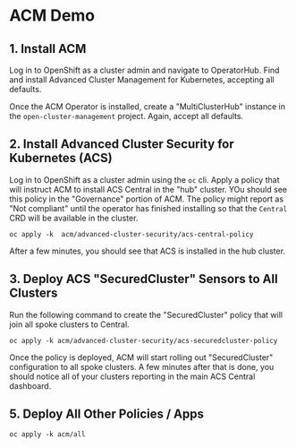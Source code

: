# ACM Demo

## 1. Install ACM

Log in to OpenShift as a cluster admin and navigate to OperatorHub.  Find and install Advanced Cluster Management for Kubernetes, accepting all defaults.

Once the ACM Operator is installed, create a "MultiClusterHub" instance in the `open-cluster-management` project.  Again, accept all defaults.

## 2. Install Advanced Cluster Security for Kubernetes (ACS)

Log in to OpenShift as a cluster admin using the `oc` cli.  Apply a policy that will instruct ACM to install ACS Central in the "hub" cluster.  YOu should see this policy in the "Governance" portion of ACM.  The policy might report as "Not compliant" until the operator has finished installing so that the `Central` CRD will be available in the cluster.

```
oc apply -k  acm/advanced-cluster-security/acs-central-policy
```

After a few minutes, you should see that ACS is installed in the hub cluster.

## 3. Deploy ACS "SecuredCluster" Sensors to All Clusters

Run the following command to create the "SecuredCluster" policy that will join all spoke clusters to Central.

```
oc apply -k acm/advanced-cluster-security/acs-securedcluster-policy
```

Once the policy is deployed, ACM will start rolling out "SecuredCluster" configuration to all spoke clusters.  A few minutes after that is done, you should notice all of your clusters reporting in the main ACS Central dashboard.

## 5. Deploy All Other Policies / Apps

```
oc apply -k acm/all
```